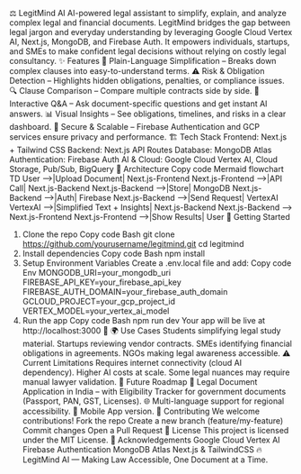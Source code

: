 ⚖️ LegitMind AI
AI-powered legal assistant to simplify, explain, and analyze complex legal and financial documents.
LegitMind bridges the gap between legal jargon and everyday understanding by leveraging Google Cloud Vertex AI, Next.js, MongoDB, and Firebase Auth. It empowers individuals, startups, and SMEs to make confident legal decisions without relying on costly legal consultancy.
✨ Features
📜 Plain-Language Simplification – Breaks down complex clauses into easy-to-understand terms.
⚠️ Risk & Obligation Detection – Highlights hidden obligations, penalties, or compliance issues.
🔍 Clause Comparison – Compare multiple contracts side by side.
🤖 Interactive Q&A – Ask document-specific questions and get instant AI answers.
📊 Visual Insights – See obligations, timelines, and risks in a clear dashboard.
🔐 Secure & Scalable – Firebase Authentication and GCP services ensure privacy and performance.
🏗️ Tech Stack
Frontend: Next.js + Tailwind CSS
Backend: Next.js API Routes
Database: MongoDB Atlas
Authentication: Firebase Auth
AI & Cloud: Google Cloud Vertex AI, Cloud Storage, Pub/Sub, BigQuery
📐 Architecture
Copy code
Mermaid
flowchart TD
    User -->|Upload Document| Next.js-Frontend
    Next.js-Frontend -->|API Call| Next.js-Backend
    Next.js-Backend -->|Store| MongoDB
    Next.js-Backend -->|Auth| Firebase
    Next.js-Backend -->|Send Request| VertexAI
    VertexAI -->|Simplified Text + Insights| Next.js-Backend
    Next.js-Backend --> Next.js-Frontend
    Next.js-Frontend -->|Show Results| User
🚀 Getting Started
1. Clone the repo
Copy code
Bash
git clone https://github.com/yourusername/legitmind.git
cd legitmind
2. Install dependencies
Copy code
Bash
npm install
3. Setup Environment Variables
Create a .env.local file and add:
Copy code
Env
MONGODB_URI=your_mongodb_uri
FIREBASE_API_KEY=your_firebase_api_key
FIREBASE_AUTH_DOMAIN=your_firebase_auth_domain
GCLOUD_PROJECT=your_gcp_project_id
VERTEX_MODEL=your_vertex_ai_model
4. Run the app
Copy code
Bash
npm run dev
Your app will be live at http://localhost:3000 🎉
🌍 Use Cases
Students simplifying legal study material.
Startups reviewing vendor contracts.
SMEs identifying financial obligations in agreements.
NGOs making legal awareness accessible.
⚠️ Current Limitations
Requires internet connectivity (cloud AI dependency).
Higher AI costs at scale.
Some legal nuances may require manual lawyer validation.
🔮 Future Roadmap
📑 Legal Document Application in India – with Eligibility Tracker for government documents (Passport, PAN, GST, Licenses).
🌐 Multi-language support for regional accessibility.
📱 Mobile App version.
🤝 Contributing
We welcome contributions!
Fork the repo
Create a new branch (feature/my-feature)
Commit changes
Open a Pull Request
📜 License
This project is licensed under the MIT License.
🙌 Acknowledgements
Google Cloud Vertex AI
Firebase Authentication
MongoDB Atlas
Next.js & TailwindCSS
🔥 LegitMind AI — Making Law Accessible, One Document at a Time.